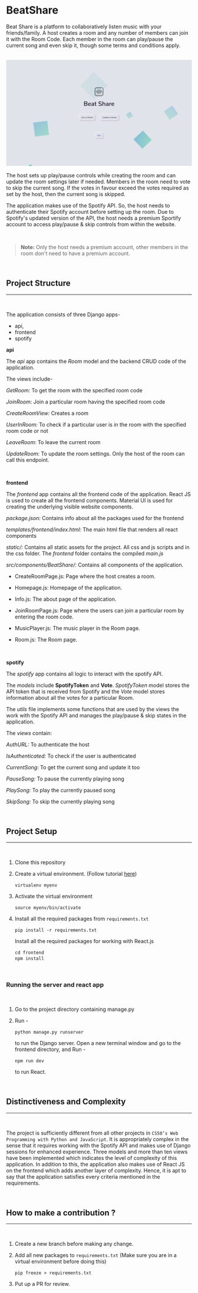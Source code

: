 # BeatShare

Beat Share is a platform to collaboratively listen music with your friends/family. A host creates a room and any number of members can join it with the Room Code. Each member in the room can play/pause the current song and even skip it, though some terms and conditions apply.

<br/>

<img src="./beatShare.png">

<br/>

The host sets up play/pause controls while creating the room and can update the room settings later if needed. Members in the room need to vote to skip the current song. If the votes in favour exceed the votes required as set by the host, then the current song is skipped.

The application makes use of the Spotify API. So, the host needs to authenticate their Spotify account before setting up the room. Due to Spotify's updated version of the API, the host needs a premium Sportify account to access play/pause & skip controls from within the website.

<br/>

> **Note:** Only the host needs a premium account, other members in the room don't need to have a premium account.

<br/>

## Project Structure

<hr/>
<br/>

The application consists of three Django apps-

-   api,
-   frontend
-   spotify

**api**

The _api_ app contains the _Room_ model and the backend CRUD code of the application.

The views include-

_GetRoom:_ To get the room with the specified room code

_JoinRoom:_ Join a particular room having the specified room code

_CreateRoomView:_ Creates a room

_UserInRoom:_ To check if a particular user is in the room with the specified room code or not

_LeaveRoom:_ To leave the current room

_UpdateRoom:_ To update the room settings. Only the host of the room can call this endpoint.

<br/>

**frontend**

The _frontend_ app contains all the frontend code of the application. React JS is used to create all the frontend components. Material UI is used for creating the underlying visible website components.

_package.json:_ Contains info about all the packages used for the frontend

_templates/frontend/index.html:_ The main html file that renders all react components

_static/:_ Contains all static assets for the project. All css and js scripts and in the css folder. The _frontend_ folder contains the compiled _main.js_

_src/components/BeatShare/:_ Contains all components of the application.

-   CreateRoomPage.js: Page where the host creates a room.

-   Homepage.js: Homepage of the application.

-   Info.js: The about page of the application.

-   JoinRoomPage.js: Page where the users can join a particular room by entering the room code.

-   MusicPlayer.js: The music player in the Room page.

-   Room.js: The Room page.

<br/>

**spotify**

The _spotify_ app contains all logic to interact with the spotify API.

The _models_ include **SpotifyToken** and **Vote**.
_SpotifyToken_ model stores the API token that is received from Spotify and the _Vote_ model stores information about all the votes for a particular Room.

The _utils_ file implements some functions that are used by the views the work with the Spotify API and manages the play/pause & skip states in the application.

The _views_ contain:

_AuthURL:_ To authenticate the host

_IsAuthenticated:_ To check if the user is authenticated

_CurrentSong:_ To get the current song and update it too

_PauseSong:_ To pause the currently playing song

_PlaySong:_ To play the currently paused song

_SkipSong:_ To skip the currently playing song

<br/>

## Project Setup

<hr/>
<br/>

1. Clone this repository

2. Create a virtual environment. (Follow tutorial [here](https://docs.python-guide.org/dev/virtualenvs/#lower-level-virtualenv))
    ```shell
    virtualenv myenv
    ```
3. Activate the virtual environment
    ```shell
    source myenv/bin/activate
    ```
4. Install all the required packages from `requirements.txt`
    ```shell
    pip install -r requirements.txt
    ```
    Install all the required packages for working with React.js
    ```shell
    cd frontend
    npm install
    ```

<br/>

### Running the server and react app

<br/>

1. Go to the project directory containing manage.py

2. Run -
    ```shell
    python manage.py runserver
    ```
    to run the Django server. Open a new terminal window and go to the frontend directory, and Run -
    ```shell
    npm run dev
    ```
    to run React.

<br/>

## Distinctiveness and Complexity

<hr/>
<br/>

The project is sufficiently different from all other projects in `CS50’s Web Programming with Python and JavaScript`. It is appropriately complex in the sense that it requires working with the Spotify API and makes use of Django sessions for enhanced experience.
Three models and more than ten views have been implemented which indicates the level of complexity of this application. In addition to this, the application also makes use of React JS on the frontend which adds another layer of complexity. Hence, it is apt to say that the application satisfies every criteria mentioned in the requirements.

<br/>

## How to make a contribution ?

<hr/>
<br/>

1. Create a new branch before making any change.

2. Add all new packages to `requirements.txt` (Make sure you are in a virtual environment before doing this)
    ```shell
    pip freeze > requirements.txt
    ```
3. Put up a PR for review.
